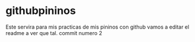 # githubpininos
Este servira para mis practicas de mis pininos con github
vamos a editar el readme a ver que tal. commit numero 2
